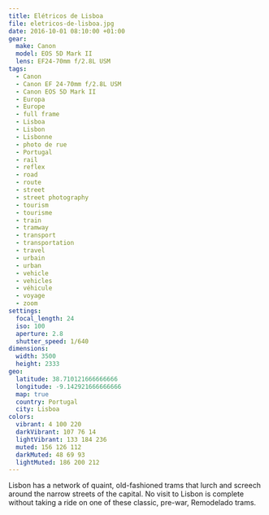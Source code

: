 ```yaml
---
title: Elétricos de Lisboa
file: eletricos-de-lisboa.jpg
date: 2016-10-01 08:10:00 +01:00
gear:
  make: Canon
  model: EOS 5D Mark II
  lens: EF24-70mm f/2.8L USM
tags:
  - Canon
  - Canon EF 24-70mm f/2.8L USM
  - Canon EOS 5D Mark II
  - Europa
  - Europe
  - full frame
  - Lisboa
  - Lisbon
  - Lisbonne
  - photo de rue
  - Portugal
  - rail
  - reflex
  - road
  - route
  - street
  - street photography
  - tourism
  - tourisme
  - train
  - tramway
  - transport
  - transportation
  - travel
  - urbain
  - urban
  - vehicle
  - vehicles
  - véhicule
  - voyage
  - zoom
settings:
  focal_length: 24
  iso: 100
  aperture: 2.8
  shutter_speed: 1/640
dimensions:
  width: 3500
  height: 2333
geo:
  latitude: 38.710121666666666
  longitude: -9.142921666666666
  map: true
  country: Portugal
  city: Lisboa
colors:
  vibrant: 4 100 220
  darkVibrant: 107 76 14
  lightVibrant: 133 184 236
  muted: 156 126 112
  darkMuted: 48 69 93
  lightMuted: 186 200 212
---
```


Lisbon has a network of quaint, old-fashioned trams that lurch and screech around the narrow streets of the capital. No visit to Lisbon is complete without taking a ride on one of these classic, pre-war, Remodelado trams.
